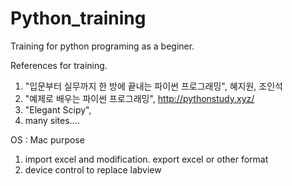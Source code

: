# Python_training
Training for python programing as a beginer.

References for training.
1. "입문부터 실무까지 한 방에 끝내는 파이썬 프로그래밍", 혜지원, 조인석
2. "예제로 배우는 파이썬 프로그래밍", http://pythonstudy.xyz/
3. "Elegant Scipy", 
3. many sites....

OS : Mac
purpose
1. import excel and modification. export excel or other format
2. device control to replace labview



 
